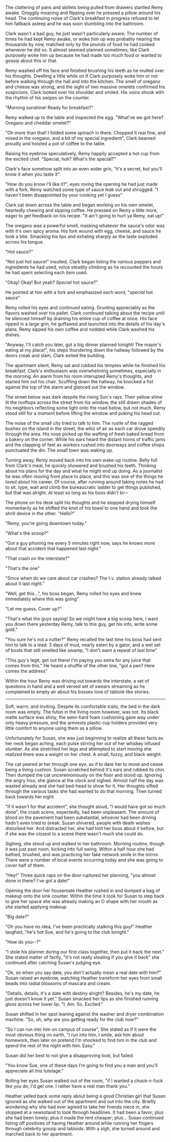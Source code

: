 The clattering of pans and skillets being pulled from drawers startled
Remy awake. Groggily moaning and flipping over he pressed a pillow
around his head. The continuing noise of Clark's breakfast in progress
refused to let him fallback asleep and he was soon stumbling into the
bathroom.

Clark wasn't a bad guy, he just wasn't particularly aware. The number of
times he had kept Remy awake, or woke him up was probably nearing the
thousands by now, matched only by the pounds of food he had cooked
whenever he did so. It almost seemed planned sometimes; like Clark
purposely woke him up because he had made too much food or wanted to
gossip about this or that.

Remy washed off his face and finished brushing his teeth as he mulled
over his thoughts. Dwelling a little while on if Clark purposely woke
him or not before walking through the hall and into the kitchen. The
smell of oregano and cheese was strong, and the sight of two massive
omelets confirmed his suspicions. Clark looked over his shoulder and
smiled. His voice shook with the rhythm of his swipes on the counter.

"Morning sunshine! Ready for breakfast?"

Remy walked up to the table and inspected the egg. "What've we got here?
Oregano and cheddar omelet?"

"Oh more than that! I folded some spinach in there. Chopped it real
fine, and mixed in the oregano, and a bit of my special ingredient",
Clark beamed proudly and hoisted a pot of coffee to the table.

Raising his eyebrow speculatively, Remy happily accepted a hot cup from
the excited chef. "Special, huh? What's the special?"

Clark's face somehow split into an even wider grin, "it's a secret, but
you'll know it when you taste it"

"How do you know I'll like it?", eyes roving the opening he had just
made with a fork, Remy watched some type of sauce leak out and shrugged.
"I haven't been disappointed by your cooking yet I guess"

Clark sat down across the table and began working on his own omelet,
heartedly chewing and sipping coffee. He pressed on Remy a little more,
eager to get feedback on his recipe. "It ain't going to hurt ya Remy, eat
up!"

The oregano was a powerful smell, masking whatever the sauce's odor was
with it's own spicy aroma. His fork wound with egg, cheese, and sauce he
took a bite. Smacking his lips and exhaling sharply as the taste
exploded across his tongue.

"Hot sauce?"

"Not just hot sauce!" insulted, Clark began listing the various peppers
and ingredients he had used, voice steadily climbing as he recounted the
hours he had spent selecting each item used.

"Okay! Okay! But yeah? _Special_ hot sauce?"

He pointed at him with a fork and emphasized each word, "_special_ hot
sauce"

Remy rolled his eyes and continued eating. Grunting appreciably as the
flavors washed over his pallet. Clark continued talking about the recipe
until he silenced himself by draining his entire cup of coffee at once.
His face ripped in a large grin, he guffawed and launched into the
details of his day's plans. Remy sipped his own coffee and nodded while
Clark washed his dishes.

"Anyway, I'll catch you later, got a big dinner planned tonight! The
mayor's eating at my place!", his steps thundering down the hallway
followed by the doors creak and slam, Clark exited the building.

The apartment silent, Remy sat and rubbed his temples while he finished
his breakfast. Clark's enthusiasm was overwhelming sometimes, especially
in the morning. An alarm from his room interupted Remy's thoughts, and 
started him out his chair. Scuffling down the hallway, he knocked a fist 
against the top of the alarm and glanced out the window.

The street below was dark despite the rising Sun's rays. Their yellow
shine lit the rooftops across the street from his window, the still
drawn shades of his neighbors reflecting some light onto the road below,
but not much. Remy stood still for a moment before lifting the window
and poking his head out.

The noise of the small city tried to talk to him. The rustle of the
ragged bushes on the island in the street, the whiz of air as each car
drove speedily through the area. His nose picked up the wafting of fresh
baked bread from a bakery on the corner. While his ears heard the
distant horns of traffic jams and the clapping of feet as workers rushed
into doorways and coffee shops punctuated the din. The small town was
waking up.

Turning away, Remy moved back into his own wake-up routine. Belly full
from Clark's meal, he quickly showered and brushed his teeth. Thinking
about his plans for the day and what he might end up doing. As a
journalist he was often moving from place to place, and this was one of
the things he loved about his career. Of course, after running around
taking notes he had to sit, type, wait and climb the bureaucratic ladder
to get things published, but that was alright. At least so long as his
boss didn't bi—

The phone on his desk split his thoughts and he stopped drying himself
momentarily as he shifted the knot of his towel to one hand and took the
shrill device in the other. "Hello?"

"Remy, you're going downtown today."

"What's the scoop?"

"Got a guy phoning me every 5 minutes right now, says he knows more
about that accident that happened last night."

"That crash on the interstate?"

"That's the one"

"Since when do we care about car crashes? The t.v. station already
talked about it last night."

"Well, get this...", his boss began, Remy rolled his eyes and knew
immediately where this was going"

"Let me guess. Cover up?"

"That's what the guys saying! So we might have a big scoop here, I want
you down there yesterday Remy, talk to this guy, get his info, write
some gold."

"You sure he's not a nutter?" Remy recalled the last time his boss had
sent him to talk to a lead: 3 days of mud, nearly eaten by a gator, and
a wet set of boots that still smelled like swamp, "I don't want a repeat
of last time"

"This guy's legit, get out there! I'm paying you extra for any juice
that comes from this." He heard a shuffle of the other line, "got a pen?
Here comes the address"

Within the hour Remy was driving out towards the interstate, a set of
questions in hand and a well versed set of swears streaming as he
complained to empty air about his bosses love of tabloid-like stories. 

<hr>

Soft, warm, and inviting. Despite its comfortable traits, the bed in the
dark room was empty. The futon in the living room however, was not. Its
black matte surface was shiny, the semi-hard foam cushioning gave way
under only heavy pressure, and the armrests plastic cup holders provided
very little comfort to anyone using them as a pillow.

Unfortunately for Susan, she was just beginning to realize all these
facts as her neck began aching, each pulse stirring her out of her
whiskey infused slumber. As she stretched her legs and attempted to
start moving she realized there was a weight on her chest. A small,
fuzzy, and black weight.

The cat peered at her through one eye, as if to dare her to move and
cease being a living cushion. Susan scratched behind it's ears and
rubbed its chin. Then  dumped the cat unceremoniously on the floor and
stood up. Ignoring the angry hiss, she glance at the clock and sighed.
Almost half the day was wasted already and she had bed-head to show for
it. Her thoughts sifted through the various tasks she had wanted to do
that morning. Then turned back towards her night.

"If it wasn't for that accident", she thought aloud, "I would have got
so much done", the crash scene, expectedly, had been unpleasant. The
amount of blood on the pavement had been substantial, whoever had been
driving hadn't even tried to break. Susan shivered, people with death
wishes disturbed her. And distracted her, she had told her boss about it
before, but if she was the closest to a scene there wasn't much she
could do.

Sighing, she stood up and walked to her bathroom. Morning routine,
though it was just past noon, kicking into full swing. Within a half
hour she had bathed, brushed, and was practicing her fake network smile
in the mirror. There were a number of local events occurring today and
she was going to cover half of them.

"Hey!" Three quick raps on the door ruptured her planning, "you almost
done in there? I've got a date!"

Opening the door her housemate Heather rushed in and dumped a bag of
makeup onto the sink counter. Within the time it took for Susan to step
back to give her space she was already making an O shape with her mouth
as she started applying makeup.

"Big date?"

"Oh you have no idea, I've been practically stalking this guy!" Heather
laughed, "he's hot Sue, and he's going to the club tonight."

"How do you--?"

"I stole his planner during our first class together, then put it back
the next." She stated matter of factly, "it's not really stealing if you
give it back" she continued after catching Susan's judging eye.

"Ok, so when you say date, you don't actually mean a real date with
him?" Susan raised an eyebrow, watching Heather transform her eyes from
small beads into radial blossoms of mascara and cream.

"Details, details, it's a date with destiny alright? Besides, he's my
date, he just doesn't know it yet." Susan smacked her lips as she
finished running gloss across her lower lip. "I. Am. So. Excited."

Susan shifted in her spot leaning against the washer and dryer
combination machine. "So, uh, why are you getting ready for the club
_now_?"

"So I can run into him on campus of course", She stated as if it were
the most obvious thing on earth, "I run into him, I smile, ask him about
homework, then later on pretend I'm shocked to find him in the club and
spend the rest of the night with him. Easy."

Susan did her best to not give a disapproving look, but failed.

"You know Sue, one of these days I'm going to find you a man and you'll
appreciate all this tutelage."

Rolling her eyes Susan walked out of the room, "if I wanted a
chuck-n-fuck like you do, I'd get one. I rather have a real man thank
you."

Heather yelled back some reply about being a good Christian girl that
Susan ignored as she walked out of the apartment and out into the city.
Briefly wondering why she had ever agreed to take her friends niece in,
she stopped at a newsstand to look through headlines. It had been a
favor; plus she had been lonely; plus it made the rent cheaper; plus...
Susan continued listing off positives of having Heather around while
running her fingers through celebrity gossip and tabloids. With a sigh,
she turned around and marched back to her apartment.

